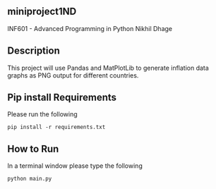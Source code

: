 ## miniproject1ND
INF601 - Advanced Programming in Python
Nikhil Dhage

## Description
This project will use Pandas and MatPlotLib 
to generate inflation data graphs as PNG output for 
different countries.

## Pip install Requirements
Please run the following 
```
pip install -r requirements.txt
```

## How to Run
In a terminal window please type the following
```
python main.py
```